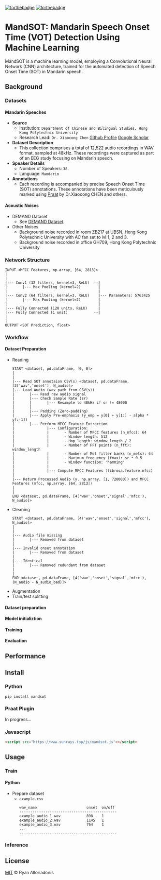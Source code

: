 [![forthebadge](https://forthebadge.com/images/badges/made-with-python.svg)](https://forthebadge.com)
[![forthebadge](https://forthebadge.com/images/badges/license-mit.svg)](https://forthebadge.com)

# MandSOT: Mandarin Speech Onset Time (VOT) Detection Using Machine Learning
MandSOT is a machine learning model, employing a Convolutional Neural Network (CNN) architecture, trained for the automated detection of Speech Onset Time (SOT) in Mandarin speech.
## Background
### Datasets
#### Mandarin Speeches
  - **Source**
    - Institution: ``Department of Chinese and Bilingual Studies, Hong Kong Polytechnic University``
    - Research Lead: ``Dr. Xiaocong Chen`` [Github Profile](https://github.com/felcshallot) [Google Scholar](https://scholar.google.com/citations?user=gHlLwKoAAAAJ&hl=en)
  - **Dataset Description**
    - This collection comprises a total of 12,522 audio recordings in WAV format, sampled at 48kHz. These recordings were captured as part of an EEG study focusing on Mandarin speech.
  - **Speaker Details**
    - Number of Speakers: ``38``
    - Language: ``Mandarin``
  - **Annotations**
    - Each recording is accompanied by precise Speech Onset Time (SOT) annotations. These annotations have been meticulously marked using [Praat](https://www.fon.hum.uva.nl/praat/) by Dr.Xiaocong CHEN and others.
#### Acoustic Noises
  - DEMAND Dataset
    - See [DEMAND Dataset](https://www.kaggle.com/datasets/chrisfilo/demand).
  - Other Noises
    - Background noise recorded in room ZB217 at UBSN, Hong Kong Polytechnic University with AC fan set to lvl 1, 2 and 3.
    - Background noise recorded in office GH709, Hong Kong Polytechnic University
### Network Structure
```
INPUT <MFCC Features, np.array, [64, 2813]>
|
|
|--- Conv1 (32 filters, kernel=3, ReLU)  --|
|       |--- Max Pooling (kernel=2)        |
|                                          |
|--- Conv2 (64 filters, kernel=3, ReLU)    |--- Parameters: 5763425
|       |--- Max Pooling (kernel=2)        |
|                                          |
|--- Fully Connected (128 units, ReLU)     |
|--- Fully Connected (1 unit)            --|
|
|
OUTPUT <SOT Prediction, float>
```
### Workflow
#### Dataset Preparation
  - Reading
    ```
    START <dataset, pd.dataFrame, [0, 0]>
    |
    |
    |--- Read SOT annotaion CSV(s) <dataset, pd.dataFrame, [2('wav','onset'), N_audio]>
    |--- Load Audio (wav path from CSV(s))
    |       |--- Read raw audio signal
    |       |--- Check Sample Rate (sr)
    |       |       |--- Resample to 48kHz if sr != 48000
    |       |
    |       |--- Padding (Zero-padding)
    |       |--- Apply Pre-emphasis (y_emp = y[0] + y[1:] - alpha * y[:-1])
    |       |--- Perform MFCC Feature Extraction
    |               |--- Configuration:
    |               |       - Number of MFCC features (n_mfcc): 64
    |               |       - Window length: 512
    |               |       - Hop length: window_length / 2
    |               |       - Number of FFT points (n_fft): window_length
    |               |       - Number of Mel filter banks (n_mels): 64
    |               |       - Maximum frequency (fmax): sr * 0.5
    |               |       - Window function: 'hamming'
    |               |
    |               |--- Compute MFCC Features (librosa.feature.mfcc)
    |
    |--- Return Processed Audio (y, np.array, [1, 720000]) and MFCC Features (mfcc, np.array, [64, 2813])
    |
    |
    END <dataset, pd.dataFrame, [4('wav','onset','signal','mfcc'), N_audio]>
    ```
  - Cleaning
    ```
    START <dataset, pd.dataFrame, [4('wav','onset','signal','mfcc'), N_audio]>
    |
    |
    |--- Audio file missing
    |       |--- Removed from dataset
    |
    |--- Invalid onset annotation
    |       |--- Removed from dataset
    |
    |--- Identical
    |       |--- Removed redundant from dataset
    |
    |
    END <dataset, pd.dataFrame, [4('wav','onset','signal','mfcc'), (N_audio - N_audio_bad)]>
    ```
  - Augmentation
  - Train/test splitting
#### Dataset preparation

#### Model initializtion

#### Training

#### Evaluation

## Performance

## Install
### Python
```shell
pip install mandsot
```
### Praat Plugin
In progress...
### Javascript
```html
<script src="https://www.sunrays.top/js/mandsot.js"></script>
```
## Usage
### Train
#### Python
  - Prepare dataset
    - ```example.csv```
      ```
      wav_name                       onset  on/off
      ---------------------------------------------
      example_audio_1.wav            898    1
      example_audio_2.wav            1145   1
      example_audio_3.wav            764    1
      ...
      ---------------------------------------------
      ```

### Inference

## License
[MIT](./LICENSE) © Ryan Alloriadonis
